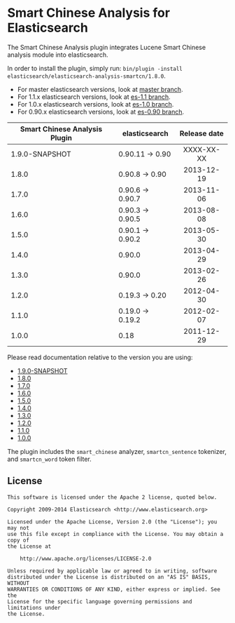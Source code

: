 Smart Chinese Analysis for Elasticsearch
==================================

The Smart Chinese Analysis plugin integrates Lucene Smart Chinese analysis module into elasticsearch.

In order to install the plugin, simply run: `bin/plugin -install elasticsearch/elasticsearch-analysis-smartcn/1.8.0`.

* For master elasticsearch versions, look at [master branch](https://github.com/elasticsearch/elasticsearch-analysis-smartcn/tree/master).
* For 1.1.x elasticsearch versions, look at [es-1.1 branch](https://github.com/elasticsearch/elasticsearch-analysis-smartcn/tree/es-1.1).
* For 1.0.x elasticsearch versions, look at [es-1.0 branch](https://github.com/elasticsearch/elasticsearch-analysis-smartcn/tree/es-1.0).
* For 0.90.x elasticsearch versions, look at [es-0.90 branch](https://github.com/elasticsearch/elasticsearch-analysis-smartcn/tree/es-0.90).

| Smart Chinese Analysis Plugin |    elasticsearch    | Release date |
|-------------------------------|---------------------|:------------:|
| 1.9.0-SNAPSHOT                | 0.90.11 -> 0.90     |  XXXX-XX-XX  |
| 1.8.0                         | 0.90.8 -> 0.90      |  2013-12-19  |
| 1.7.0                         | 0.90.6 -> 0.90.7    |  2013-11-06  |
| 1.6.0                         | 0.90.3 -> 0.90.5    |  2013-08-08  |
| 1.5.0                         | 0.90.1 -> 0.90.2    |  2013-05-30  |
| 1.4.0                         | 0.90.0              |  2013-04-29  |
| 1.3.0                         | 0.90.0              |  2013-02-26  |
| 1.2.0                         | 0.19.3 -> 0.20      |  2012-04-30  |
| 1.1.0                         | 0.19.0 -> 0.19.2    |  2012-02-07  |
| 1.0.0                         | 0.18                |  2011-12-29  |

Please read documentation relative to the version you are using:

* [1.9.0-SNAPSHOT](https://github.com/elasticsearch/elasticsearch-analysis-smartcn/blob/es-0.90/README.md)
* [1.8.0](https://github.com/elasticsearch/elasticsearch-analysis-smartcn/blob/v1.8.0/README.md)
* [1.7.0](https://github.com/elasticsearch/elasticsearch-analysis-smartcn/blob/v1.7.0/README.md)
* [1.6.0](https://github.com/elasticsearch/elasticsearch-analysis-smartcn/blob/v1.6.0/README.md)
* [1.5.0](https://github.com/elasticsearch/elasticsearch-analysis-smartcn/blob/v1.5.0/README.md)
* [1.4.0](https://github.com/elasticsearch/elasticsearch-analysis-smartcn/blob/v1.4.0/README.md)
* [1.3.0](https://github.com/elasticsearch/elasticsearch-analysis-smartcn/blob/v1.3.0/README.md)
* [1.2.0](https://github.com/elasticsearch/elasticsearch-analysis-smartcn/blob/v1.2.0/README.md)
* [1.1.0](https://github.com/elasticsearch/elasticsearch-analysis-smartcn/blob/v1.1.0/README.md)
* [1.0.0](https://github.com/elasticsearch/elasticsearch-analysis-smartcn/blob/v1.0.0/README.md)

The plugin includes the `smart_chinese` analyzer, `smartcn_sentence` tokenizer, and `smartcn_word` token filter.

License
-------

    This software is licensed under the Apache 2 license, quoted below.

    Copyright 2009-2014 Elasticsearch <http://www.elasticsearch.org>

    Licensed under the Apache License, Version 2.0 (the "License"); you may not
    use this file except in compliance with the License. You may obtain a copy of
    the License at

        http://www.apache.org/licenses/LICENSE-2.0

    Unless required by applicable law or agreed to in writing, software
    distributed under the License is distributed on an "AS IS" BASIS, WITHOUT
    WARRANTIES OR CONDITIONS OF ANY KIND, either express or implied. See the
    License for the specific language governing permissions and limitations under
    the License.
